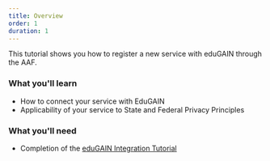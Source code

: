 ```yaml
---
title: Overview
order: 1
duration: 1
---
```


This tutorial shows you how to register a new service with eduGAIN through the AAF.

### What you'll learn

- How to connect your service with EduGAIN
- Applicability of your service to State and Federal Privacy Principles

### What you'll need

- Completion of the [eduGAIN Integration Tutorial](/edugain-integration/01-overview)